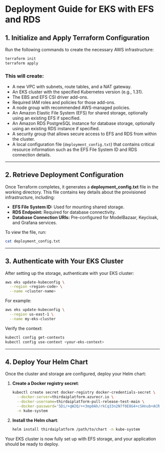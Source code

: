 # Deployment Guide for EKS with EFS and RDS

## 1. Initialize and Apply Terraform Configuration

Run the following commands to create the necessary AWS infrastructure:

```bash
terraform init
terraform apply
```

### This will create:
- A new VPC with subnets, route tables, and a NAT gateway.
- An EKS cluster with the specified Kubernetes version (e.g., 1.31).
- The EBS and EFS CSI driver add-ons.
- Required IAM roles and policies for those add-ons.
- A node group with recommended AWS-managed policies.
- An Amazon Elastic File System (EFS) for shared storage, optionally using an existing EFS if specified.
- An Amazon RDS PostgreSQL instance for database storage, optionally using an existing RDS instance if specified.
- A security group that allows secure access to EFS and RDS from within the cluster.
- A local configuration file (`deployment_config.txt`) that contains critical resource information such as the EFS File System ID and RDS connection details.

---

## 2. Retrieve Deployment Configuration

Once Terraform completes, it generates a **deployment_config.txt** file in the working directory. This file contains key details about the provisioned infrastructure, including:

- **EFS File System ID:** Used for mounting shared storage.
- **RDS Endpoint:** Required for database connectivity.
- **Database Connection URIs:** Pre-configured for ModelBazaar, Keycloak, and Grafana services.

To view the file, run:

```bash
cat deployment_config.txt
```

---

## 3. Authenticate with Your EKS Cluster

After setting up the storage, authenticate with your EKS cluster:

```bash
aws eks update-kubeconfig \
  --region <region-code> \
  --name <cluster-name>
```

For example:

```bash
aws eks update-kubeconfig \
  --region us-east-1 \
  --name my-eks-cluster
```

Verify the context:

```bash
kubectl config get-contexts
kubectl config use-context <your-eks-context>
```

---

## 4. Deploy Your Helm Chart

Once the cluster and storage are configured, deploy your Helm chart:

1. **Create a Docker registry secret**:

   ```bash
   kubectl create secret docker-registry docker-credentials-secret \
     --docker-server=thirdaiplatform.azurecr.io \
     --docker-username=thirdaiplatform-pull-release-test-main \
     --docker-password='5Di/+qW2Q/++3mp0Ah/rkCq33n2N7f0E8G4+cSHnub+ACRClJvCj' \
     -n kube-system
   ```

2. **Install the Helm chart**:

   ```bash
   helm install thirdaiplatform /path/to/chart -n kube-system
   ```

Your EKS cluster is now fully set up with EFS storage, and your application should be ready to deploy.


